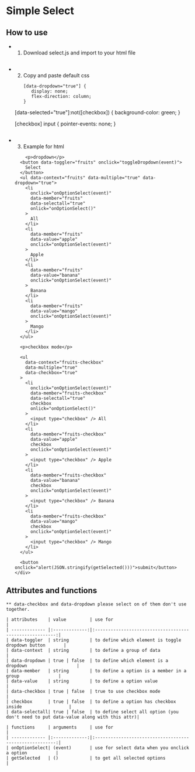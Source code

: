 # Simple Select

## How to use

- 1. Download select.js and import to your html file
     ```<script defer src="select.js" type="application/javascript"></script>

     ```
- 2. Copy and paste default css
     ```
     [data-dropdown="true"] {
        display: none;
        flex-direction: column;
     }
     ```

  [data-selected="true"]:not([checkbox]) {
  background-color: green;
  }

  [checkbox] input {
  pointer-events: none;
  }

  ```

  ```

- 3. Example for html

  ```
      <p>dropdown</p>
    <button data-toggler="fruits" onclick="toggleDropdown(event)">
      Select
    </button>
    <ul data-context="fruits" data-multiple="true" data-dropdown="true">
      <li
        onclick="onOptionSelect(event)"
        data-member="fruits"
        data-selectall="true"
        onlick="onOptionSelect()"
      >
        All
      </li>
      <li
        data-member="fruits"
        data-value="apple"
        onclick="onOptionSelect(event)"
      >
        Apple
      </li>
      <li
        data-member="fruits"
        data-value="banana"
        onclick="onOptionSelect(event)"
      >
        Banana
      </li>
      <li
        data-member="fruits"
        data-value="mango"
        onclick="onOptionSelect(event)"
      >
        Mango
      </li>
    </ul>

    <p>checkbox mode</p>

    <ul
      data-context="fruits-checkbox"
      data-multiple="true"
      data-checkbox="true"
    >
      <li
        onclick="onOptionSelect(event)"
        data-member="fruits-checkbox"
        data-selectall="true"
        checkbox
        onlick="onOptionSelect()"
      >
        <input type="checkbox" /> All
      </li>
      <li
        data-member="fruits-checkbox"
        data-value="apple"
        checkbox
        onclick="onOptionSelect(event)"
      >
        <input type="checkbox" /> Apple
      </li>
      <li
        data-member="fruits-checkbox"
        data-value="banana"
        checkbox
        onclick="onOptionSelect(event)"
      >
        <input type="checkbox" /> Banana
      </li>
      <li
        data-member="fruits-checkbox"
        data-value="mango"
        checkbox
        onclick="onOptionSelect(event)"
      >
        <input type="checkbox" /> Mango
      </li>
    </ul>

    <button onclick="alert(JSON.stringify(getSelected()))">submit</button>
  </div>
  ```

## Attributes and functions

    ** data-checkbox and data-dropdown please select on of them don't use together.

    | attributes    | value         | use for                                                 |
    | ------------- |:-------------:|:-------------------------------------------------------:|
    | data-toggler  | string        | to define which element is toggle dropdown button       |
    | data-context  | string        | to define a group of data                               |
    | data-dropdown | true | false  | to define which element is a dropdown                   |
    | data-member   | string        | to define a option is a member in a group               |
    | data-value    | string        | to define a option value                                |
    | data-checkbox | true | false  | true to use checkbox mode                               |
    | checkbox      | true | false  | to define a option has checkbox inside                  |
    | data-selectall| true | false  | to define select all option (you don't need to put data-value along with this attr)|

    | functions     | arguments     | use for                                                 |
    | ------------- |:-------------:|:-------------------------------------------------------:|
    | onOptionSelect| (event)       | use for select data when you onclick a option           |
    | getSelected   | ()            | to get all selected options                             |
